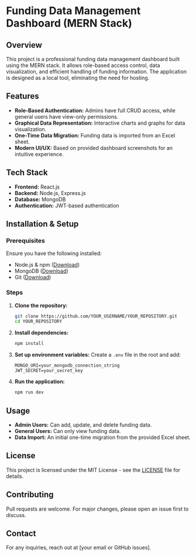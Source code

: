 # Funding Data Management Dashboard (MERN Stack)

## Overview
This project is a professional funding data management dashboard built using the MERN stack. It allows role-based access control, data visualization, and efficient handling of funding information. The application is designed as a local tool, eliminating the need for hosting.

## Features
- **Role-Based Authentication:** Admins have full CRUD access, while general users have view-only permissions.
- **Graphical Data Representation:** Interactive charts and graphs for data visualization.
- **One-Time Data Migration:** Funding data is imported from an Excel sheet.
- **Modern UI/UX:** Based on provided dashboard screenshots for an intuitive experience.

## Tech Stack
- **Frontend:** React.js
- **Backend:** Node.js, Express.js
- **Database:** MongoDB
- **Authentication:** JWT-based authentication

## Installation & Setup
### Prerequisites
Ensure you have the following installed:
- Node.js & npm ([Download](https://nodejs.org/))
- MongoDB ([Download](https://www.mongodb.com/try/download/community))
- Git ([Download](https://git-scm.com/))

### Steps
1. **Clone the repository:**
   ```sh
   git clone https://github.com/YOUR_USERNAME/YOUR_REPOSITORY.git
   cd YOUR_REPOSITORY
   ```
2. **Install dependencies:**
   ```sh
   npm install
   ```
3. **Set up environment variables:**
   Create a `.env` file in the root and add:
   ```env
   MONGO_URI=your_mongodb_connection_string
   JWT_SECRET=your_secret_key
   ```
4. **Run the application:**
   ```sh
   npm run dev
   ```

## Usage
- **Admin Users:** Can add, update, and delete funding data.
- **General Users:** Can only view funding data.
- **Data Import:** An initial one-time migration from the provided Excel sheet.

## License
This project is licensed under the MIT License - see the [LICENSE](LICENSE) file for details.

## Contributing
Pull requests are welcome. For major changes, please open an issue first to discuss.

## Contact
For any inquiries, reach out at [your email or GitHub issues].

